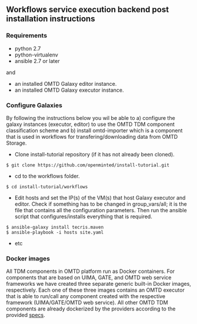 ## Workflows service execution backend post installation instructions

### Requirements

* python 2.7
* python-virtualenv
* ansible 2.7 or later

and 

* an installed OMTD Galaxy editor instance.
* an installed OMTD Galaxy executor instance.

### Configure Galaxies

By following the instructions below you wil be able to a) configure the galaxy instances (executor, editor) to use the OMTD TDM component classification scheme 
and b) install omtd-importer which is a component that is used in workflows for transfering/downloading data from OMTD Storage.  

* Clone install-tutorial repository (if it has not already been cloned). 
```code=bash
$ git clone https://github.com/openminted/install-tutorial.git
```
* cd to the workflows folder.
```code=bash
$ cd install-tutorial/workflows
```
* Edit hosts and set the IP(s) of the VM(s) that host Galaxy executor and editor. 
Check if something has to be changed in group_vars/all; it is the file that contains all the
configuration parameters. Then run the ansible script that configures/installs everything that is required.
```code=bash
$ ansible-galaxy install tecris.maven
$ ansible-playbook -i hosts site.yaml
```
* etc 

### Docker images 

All TDM components in OMTD platform run as Docker containers. For components that are based on 
UIMA, GATE, and OMTD web service frameworks we have created three separate generic built-in Docker images, respectively. 
Each one of these three images contains an OMTD executor that is able to run/call any component created with the respective framework (UIMA/GATE/OMTD web service).
All other OMTD TDM components are already dockerized by the providers according to the provided [specs](https://github.com/openminted/omtd-docker-specification).



